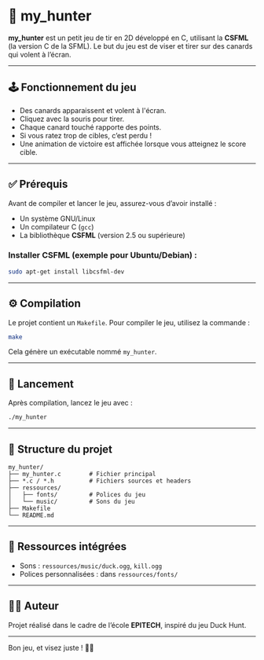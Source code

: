 # 🎯 my_hunter

**my_hunter** est un petit jeu de tir en 2D développé en C, utilisant la **CSFML** (la version C de la SFML). Le but du jeu est de viser et tirer sur des canards qui volent à l’écran.

---

## 🕹️ Fonctionnement du jeu

- Des canards apparaissent et volent à l'écran.
- Cliquez avec la souris pour tirer.
- Chaque canard touché rapporte des points.
- Si vous ratez trop de cibles, c’est perdu !
- Une animation de victoire est affichée lorsque vous atteignez le score cible.

---

## ✅ Prérequis

Avant de compiler et lancer le jeu, assurez-vous d’avoir installé :

- Un système GNU/Linux
- Un compilateur C (`gcc`)
- La bibliothèque **CSFML** (version 2.5 ou supérieure)

### Installer CSFML (exemple pour Ubuntu/Debian) :

```bash
sudo apt-get install libcsfml-dev
```

---

## ⚙️ Compilation

Le projet contient un `Makefile`. Pour compiler le jeu, utilisez la commande :

```bash
make
```

Cela génère un exécutable nommé `my_hunter`.

---

## 🚀 Lancement

Après compilation, lancez le jeu avec :

```bash
./my_hunter
```

---

## 📁 Structure du projet

```
my_hunter/
├── my_hunter.c        # Fichier principal
├── *.c / *.h          # Fichiers sources et headers
├── ressources/
│   ├── fonts/         # Polices du jeu
│   └── music/         # Sons du jeu
├── Makefile
└── README.md
```

---

## 🎨 Ressources intégrées

- Sons : `ressources/music/duck.ogg`, `kill.ogg`
- Polices personnalisées : dans `ressources/fonts/`

---

## 👨‍💻 Auteur

Projet réalisé dans le cadre de l’école **EPITECH**, inspiré du jeu Duck Hunt.

---

Bon jeu, et visez juste ! 🦆🎯